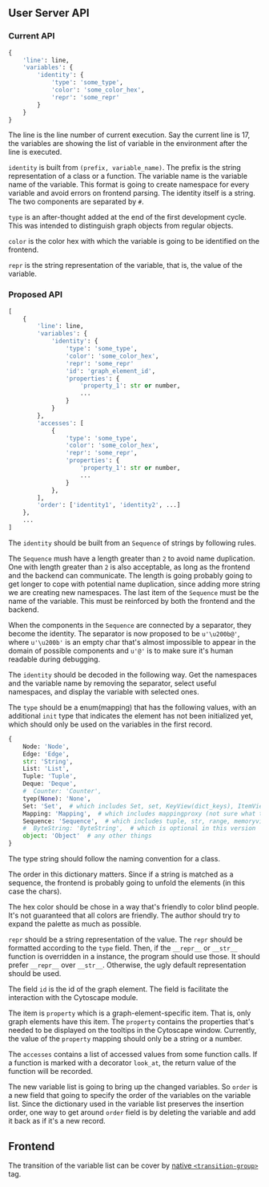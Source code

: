 ## User Server API 

### Current API 

```python
{
    'line': line, 
    'variables': {
        'identity': {
            'type': 'some_type',
            'color': 'some_color_hex',
            'repr': 'some_repr'
        }
    }
}
```

The line is the line number of current execution. Say the current line is 17, the variables are showing the list of variable in the environment after the line is executed. 

`identity` is built from `(prefix, variable_name)`. The prefix is the string representation of a class or a function. The variable name is the variable name of the variable. This format is going to create namespace for every variable and avoid errors on frontend parsing. The identity itself is a string. The two components are separated by `#`. 

`type` is an after-thought added at the end of the first development cycle. This was intended to distinguish graph objects from regular objects. 

`color` is the color hex with which the variable is going to be identified on the frontend. 

`repr` is the string representation of the variable, that is, the value of the variable. 

### Proposed API 

```python
[
    {
        'line': line, 
        'variables': {
            'identity': {
                'type': 'some_type',
                'color': 'some_color_hex',
                'repr': 'some_repr'
                'id': 'graph_element_id',
                'properties': {
                    'property_1': str or number,
                    ...
                }
            }
        }, 
        'accesses': [
            {
                'type': 'some_type',
                'color': 'some_color_hex',
                'repr': 'some_repr',
                'properties': {
                    'property_1': str or number,
                    ...
                }
            },
        ],
        'order': ['identity1', 'identity2', ...]
    },
    ...
]
```

The `identity` should be built from an `Sequence` of strings by following rules.

The `Sequence` mush have a length greater than `2` to avoid name duplication. One with length greater than `2` is also acceptable, as long as the frontend and the backend can communicate. The length is going probably going to get longer to cope with potential name duplication, since adding more string we are creating new namespaces. The last item of the `Sequence` must be the name of the variable. This must be reinforced by both the frontend and the backend. 

When the components in the `Sequence` are connected by a separator, they become the identity. The separator is now proposed to be `u'\u200b@'`, where `u'\u200b'` is an empty char that's almost impossible to appear in the domain of possible components and `u'@'` is to make sure it's human readable during debugging. 

The `identity` should be decoded in the following way. Get the namespaces and the variable name by removing the separator, select useful namespaces, and display the variable with selected ones. 

The `type` should be a enum(mapping) that has the following values, with an additional `init` type that indicates the element has not been initialized yet, which should only be used on the variables in the first record. 

```python
{
    Node: 'Node',
    Edge: 'Edge',
    str: 'String',
    List: 'List',
    Tuple: 'Tuple',
    Deque: 'Deque',
    #  Counter: 'Counter',
    tyep(None): 'None',
    Set: 'Set',  # which includes Set, set, KeyView(dict_keys), ItemView(dict_items), frozenset, MutableSet
    Mapping: 'Mapping',  # which includes mappingproxy (not sure what that is), MutableMapping, dict 
    Sequence: 'Sequence',  # which includes tuple, str, range, memoryview, MutableSequence, list, bytearray
    #  ByteString: 'ByteString',  # which is optional in this version 
    object: 'Object'  # any other things
}
```

The type string should follow the naming convention for a class. 

The order in this dictionary matters. Since if a string is matched as a sequence, the frontend is probably going to unfold the elements (in this case the chars). 

The hex color should be chose in a way that's friendly to color blind people. It's not guaranteed that all colors are friendly. The author should try to expand the palette as much as possible. 

`repr` should be a string representation of the value. The `repr` should be formatted according to the `type` field. Then, if the `__repr__` or `__str__` function is overridden in a instance, the program should use those. It should prefer `__repr__` over `__str__`. Otherwise, the ugly default representation should be used. 

The field `id` is the id of the graph element. The field is facilitate the interaction with the Cytoscape module. 

The item is `property` which is a graph-element-specific item. That is, only graph elements have this item. The `property` contains the properties that's needed to be displayed on the tooltips in the Cytoscape window. Currently, the value of the `property` mapping should only be a string or a number. 

The `accesses` contains a list of accessed values from some function calls. If a function is marked with a decorator `look_at`, the return value of the function will be recorded. 

The new variable list is going to bring up the changed variables. So `order` is a new field that going to specify the order of the variables on the variable list. Since the dictionary used in the variable list preserves the insertion order, one way to get around `order` field is by deleting the variable and add it back as if it's a new record. 

## Frontend 

The transition of the variable list can be cover by [native `<transition-group>`](https://vuejs.org/v2/guide/transitions.html#List-Transitions) tag. 
